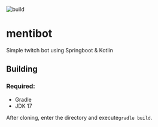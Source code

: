 ![build](https://github.com/jschaenz/mentibot/actions/workflows/gradle.yml/badge.svg)

# mentibot

Simple twitch bot using Springboot & Kotlin

## Building

###  Required:

- Gradle
- JDK 17

After cloning, enter the directory and execute``gradle build``.